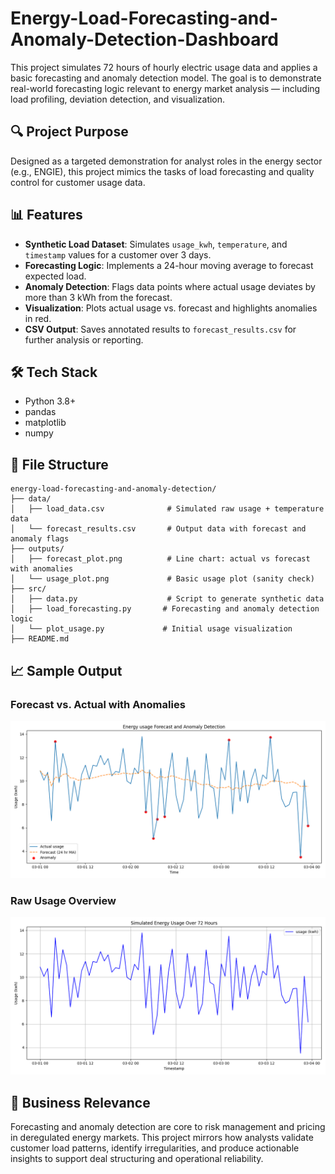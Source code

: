 # Energy-Load-Forecasting-and-Anomaly-Detection-Dashboard

This project simulates 72 hours of hourly electric usage data and applies a basic forecasting and anomaly detection model. The goal is to demonstrate real-world forecasting logic relevant to energy market analysis — including load profiling, deviation detection, and visualization.

## 🔍 Project Purpose

Designed as a targeted demonstration for analyst roles in the energy sector (e.g., ENGIE), this project mimics the tasks of load forecasting and quality control for customer usage data.

## 📊 Features

- **Synthetic Load Dataset**: Simulates `usage_kwh`, `temperature`, and `timestamp` values for a customer over 3 days.
- **Forecasting Logic**: Implements a 24-hour moving average to forecast expected load.
- **Anomaly Detection**: Flags data points where actual usage deviates by more than 3 kWh from the forecast.
- **Visualization**: Plots actual usage vs. forecast and highlights anomalies in red.
- **CSV Output**: Saves annotated results to `forecast_results.csv` for further analysis or reporting.

## 🛠 Tech Stack

- Python 3.8+
- pandas
- matplotlib
- numpy

## 📁 File Structure
```
energy-load-forecasting-and-anomaly-detection/
├── data/
│   ├── load_data.csv              # Simulated raw usage + temperature data
│   └── forecast_results.csv       # Output data with forecast and anomaly flags
├── outputs/
│   ├── forecast_plot.png          # Line chart: actual vs forecast with anomalies
│   └── usage_plot.png             # Basic usage plot (sanity check)
├── src/
│   ├── data.py                    # Script to generate synthetic data
│   ├── load_forecasting.py       # Forecasting and anomaly detection logic
│   └── plot_usage.py             # Initial usage visualization
├── README.md
```

## 📈 Sample Output

### Forecast vs. Actual with Anomalies
![Forecast Plot](outputs/forecast_plot.png)

### Raw Usage Overview
![Usage Plot](outputs/usage_plot.png)

## 📌 Business Relevance

Forecasting and anomaly detection are core to risk management and pricing in deregulated energy markets. This project mirrors how analysts validate customer load patterns, identify irregularities, and produce actionable insights to support deal structuring and operational reliability.


